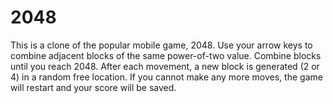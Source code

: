 # 2048
This is a clone of the popular mobile game, 2048.
Use your arrow keys to combine adjacent blocks of the same power-of-two value. 
Combine blocks until you reach 2048.
After each movement, a new block is generated (2 or 4) in a random free location.
If you cannot make any more moves, the game will restart and your score will be saved.
